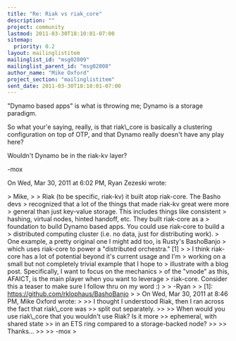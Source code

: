 ```yaml
---
title: "Re: Riak vs riak_core"
description: ""
project: community
lastmod: 2011-03-30T18:10:01-07:00
sitemap:
  priority: 0.2
layout: mailinglistitem
mailinglist_id: "msg02809"
mailinglist_parent_id: "msg02808"
author_name: "Mike Oxford"
project_section: "mailinglistitem"
sent_date: 2011-03-30T18:10:01-07:00
---
```



"Dynamo based apps" is what is throwing me; Dynamo is a storage paradigm.

So what your'e saying, really, is that riak\\_core is basically a clustering
configuration on top of OTP, and that Dynamo really doesn't have any play
here?

Wouldn't Dynamo be in the riak-kv layer?

-mox

On Wed, Mar 30, 2011 at 6:02 PM, Ryan Zezeski  wrote:

&gt; Mike,
&gt;
&gt; Riak (to be specific, riak-kv) it built atop riak-core. The Basho devs
&gt; recognized that a lot of the things that made riak-kv great were more
&gt; general than just key-value storage. This includes things like consistent
&gt; hashing, virtual nodes, hinted handoff, etc. They built riak-core as a
&gt; foundation to build Dynamo based apps. You could use riak-core to build a
&gt; distributed computing cluster (i.e. no data, just for distributing work).
&gt; One example, a pretty original one I might add too, is Rusty's BashoBanjo
&gt; which uses riak-core to power a "distributed orchestra." [1]
&gt;
&gt; I think riak-core has a lot of potential beyond it's current usage and I'm
&gt; working on a small but not completely trivial example that I hope to
&gt; illustrate with a blog post. Specifically, I want to focus on the mechanics
&gt; of the "vnode" as this, AFAICT, is the main player when you want to leverage
&gt; riak-core. Consider this a teaser to make sure I follow thru on my word :)
&gt;
&gt; -Ryan
&gt;
&gt; [1]: https://github.com/rklophaus/BashoBanjo
&gt;
&gt; On Wed, Mar 30, 2011 at 8:46 PM, Mike Oxford  wrote:
&gt;
&gt;&gt; I thought I understood Riak, then I ran across the fact that riak\\_core was
&gt;&gt; split out separately.
&gt;&gt;
&gt;&gt; When would you use riak\\_core that you wouldn't use Riak? Is it more
&gt;&gt; ephemeral, with shared state
&gt;&gt; in an ETS ring compared to a storage-backed node?
&gt;&gt;
&gt;&gt; Thanks...
&gt;&gt;
&gt;&gt; -mox
&gt;
